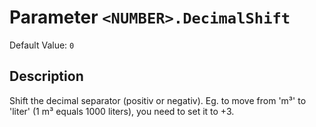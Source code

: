 # Parameter `<NUMBER>.DecimalShift`
Default Value: `0`

## Description
Shift the decimal separator (positiv or negativ).
Eg. to move from 'm³' to 'liter' (1 m³ equals 1000 liters), you need to set it to +3.

